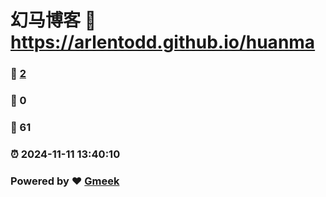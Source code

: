 # 幻马博客 :link: https://arlentodd.github.io/huanma 
### :page_facing_up: [2](https://arlentodd.github.io/huanma/tag.html) 
### :speech_balloon: 0 
### :hibiscus: 61 
### :alarm_clock: 2024-11-11 13:40:10 
### Powered by :heart: [Gmeek](https://github.com/Meekdai/Gmeek)
